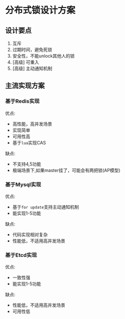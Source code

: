 # 分布式锁设计方案

## 设计要点
1. 互斥
2. 过期时间，避免死锁
3. 安全性，不能unlock其他人的锁
4. [高级] 可重入
5. [高级] 主动通知机制


## 主流实现方案

### 基于Redis实现
优点:
- 高性能，高并发场景
- 实现简单
- 可用性高
- 基于`lua`实现CAS

缺点:
- 不支持4,5功能
- 极端场景下,如果master挂了，可能会有两把锁(AP模型)

### 基于Mysql实现
优点:
- 基于`for update`支持主动通知机制
- 能实现1-5功能

缺点:
- 代码实现相对复杂
- 性能低，不适用高并发场景

### 基于Etcd实现
优点:
- 一致性强
- 能实现1-5功能

缺点:
- 性能低，不适用高并发场景
- 可用性低
